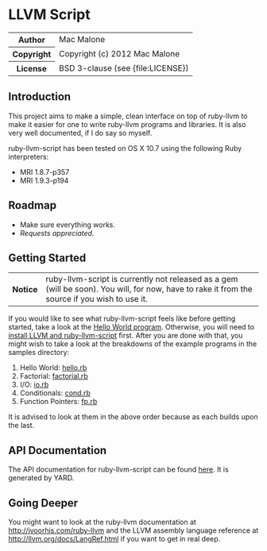 # LLVM Script

<table>
  <tr>
    <th>Author</th><td>Mac Malone</td>
  </tr>
  <tr>
    <th>Copyright</th><td>Copyright (c) 2012 Mac Malone</td>
  </tr>
  <tr>
    <th>License</th><td>BSD 3-clause (see {file:LICENSE})</td>
  </tr>
</table>

## Introduction

This project aims to make a simple, clean interface on top of ruby-llvm to make it 
easier for one to write ruby-llvm programs and libraries. It is also very well documented,
if I do say so myself.

ruby-llvm-script has been tested on OS X 10.7 using the following Ruby interpreters:

* MRI 1.8.7-p357
* MRI 1.9.3-p194

## Roadmap
* Make sure everything works.
* *Requests appreciated.*

## Getting Started

<table>
  <tr>
    <th>Notice</th><td>ruby-llvm-script is currently not released as a gem (will be soon). You will, for now, have to rake it from the source if you wish to use it.</td>
  </tr>
</table>

If you would like to see what ruby-llvm-script feels like before getting started, take a look at the 
[Hello World program](https://github.com/tophat/ruby-llvm-script/wiki/Hello-World). Otherwise, you will need 
to [install LLVM and ruby-llvm-script](https://github.com/tophat/ruby-llvm-script/wiki/Installation) first. After 
you are done with that, you might wish to take a look at the breakdowns of the example programs in the samples 
directory: 

1. Hello World: [hello.rb](https://github.com/tophat/ruby-llvm-script/wiki/Hello-World)
2. Factorial: [factorial.rb](https://github.com/tophat/ruby-llvm-script/wiki/Factorial)
3. I/O: [io.rb](https://github.com/tophat/ruby-llvm-script/wiki/IO)
4. Conditionals: [cond.rb](https://github.com/tophat/ruby-llvm-script/wiki/Conditionals)
5. Function Pointers: [fp.rb](https://github.com/tophat/ruby-llvm-script/wiki/Function-Pointers)

It is advised to look at them in the above order because as each builds upon the last.

## API Documentation

The API documentation for ruby-llvm-script can be found 
[here](http://tophat.github.com/ruby-llvm-script/doc/index.html). It is generated by YARD.

## Going Deeper

You might want to look at the ruby-llvm documentation at <http://jvoorhis.com/ruby-llvm> and the LLVM assembly 
language reference at <http://llvm.org/docs/LangRef.html> if you want to get in real deep.
